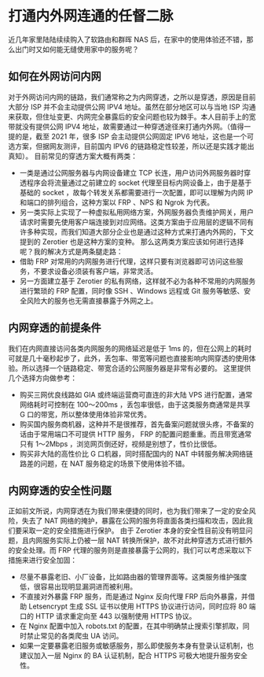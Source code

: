 # 打通内外网连通的任督二脉
近几年家里陆陆续续购入了软路由和群晖 NAS 后，在家中的使用体验还不错，那么出门时又如何能无缝使用家中的服务呢？
## 如何在外网访问内网
对于外网访问内网的链路，我们通常称之为内网穿透，之所以是穿透，原因是目前大部分 ISP 并不会主动提供公网 IPV4 地址。虽然在部分地区可以与当地 ISP 沟通来获取，但住址变更、内网完全暴露后的安全问题也较为棘手。本人目前手上的宽带就没有提供公网 IPV4 地址，故需要通过一种穿透途径来打通内外网。（值得一提的是，截至 2021 年，很多 ISP 会主动提供公网固定 IPV6 地址，这也是一个可选方案，但据网友测评，目前国内 IPV6 的链路稳定性较差，所以还是实践才能出真知）。
目前常见的穿透方案大概有两类：
- 一类是通过公网服务器与内网设备建立 TCP 长连，用户访问外网服务器时穿透程序会将流量通过之前建立的 socket 代理至目标内网设备上，由于是基于基础的 socket ，故每个转发关系都需要进行一次配置，即可以理解为内网 IP 和端口的排列组合，这种方案以 FRP 、NPS 和 Ngrok 为代表。
- 另一类实际上实现了一种虚拟私用网络方案，外网服务器负责维护网关，用户请求时需要先使用客户端连接到对应网络。这类方案由于应用层的逻辑不同有许多种实现，而我们知道大部分企业也是通过这种方式来打通内外网的，下文提到的 Zerotier 也是这种方案的变种。
那么这两类方案应该如何进行选择呢？我的解决方式是两条腿走路：
- 借助 FRP 对常用的内网服务进行代理，这样只要有浏览器即可访问这些服务，不要求设备必须装有客户端，非常灵活。
- 另一方面建立基于 Zerotier 的私有网络，这样就不必为各种不常用的内网服务进行繁琐的 FRP 配置，同时像 SSH 、Windows 远程或 Git 服务等敏感、安全风险大的服务也无需直接暴露于外网之上。
## 内网穿透的前提条件
我们在内网直接访问各类内网服务的网络延迟是低于 1ms 的，但在公网上的耗时可就是几十毫秒起步了，此外，丢包率、带宽等问题也直接影响内网穿透的使用体验。所以选择一个链路稳定、带宽合适的公网服务器是非常有必要的。
这里提供几个选择方向做参考：
- 购买三网优良线路如 GIA 或终端运营商可直连的非大陆 VPS 进行配置，通常网络耗时可控制在 100～200ms ，丢包率很低，由于这类服务商通常是共享 G 口的带宽，所以整体使用体验非常优秀。
- 购买国内服务商机器，这种并不是很推荐，首先备案问题就很头疼，不备案的话由于常用端口不可提供 HTTP 服务， FRP 的配置问题重重。而且带宽通常只有 1～2Mbps ，浏览网页倒还好，视频是别想了，性价比很低。
- 购买非大陆的高性价比 G 口机器，同时搭配国内的 NAT 中转服务解决网络链路差的问题，在 NAT 服务稳定的场景下使用体验不错。
## 内网穿透的安全性问题
正如前文所说，内网穿透在为我们带来便捷的同时，也为我们带来了一定的安全风险，失去了 NAT 网络的掩护，暴露在公网的服务将直面各类扫描和攻击，因此我们要采取一定的安全措施进行保护。
由于 Zerotier 本身的安全性目前没有明显问题，且内网服务实际上仍被一层 NAT 转换所保护，故不对此种穿透方式进行额外的安全处理。而 FRP 代理的服务则是直接暴露于公网的，我们可以考虑采取以下措施来进行安全加固：
- 尽量不暴露老旧、小厂设备，比如路由器的管理界面等。这类服务维护强度低，很容易出现明显漏洞进而被利用。
- 不直接对外暴露 FRP 服务，而是通过 Nginx 反向代理 FRP 后向外暴露，并借助 Letsencrypt 生成 SSL 证书以使用 HTTPS 协议进行访问，同时应将 80 端口的 HTTP 请求重定向至 443 以强制使用 HTTPS 协议。
- 在 Nginx 配置中加入 robots.txt 的配置，在其中明确禁止搜索引擎抓取，同时禁止常见的各类爬虫 UA 访问。
- 如果一定要暴露老旧服务或敏感服务，那么即使服务本身有登录认证机制，也建议加入一层 Nginx 的 BA 认证机制，配合 HTTPS 可极大地提升服务安全性。